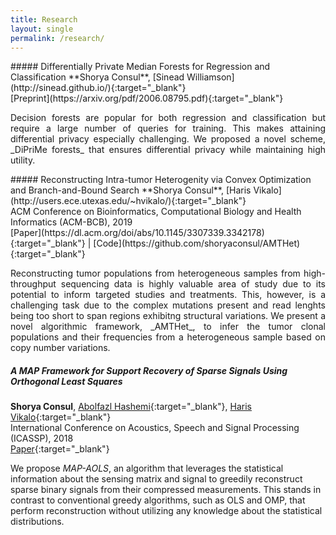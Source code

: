 ```yaml
---
title: Research
layout: single
permalink: /research/
---
```

<div markdown="1" onmouseover="document.getElementById('dpmf').style.display='block';" onmouseout="document.getElementById('spi').style.display='none';">
##### Differentially Private Median Forests for Regression and Classification
**Shorya Consul**, [Sinead Williamson](http://sinead.github.io/){:target="_blank"}<br>
[Preprint](https://arxiv.org/pdf/2006.08795.pdf){:target="_blank"}<br>
<!-- -->  
<p style='text-align: justify;' id="dpmf" style="display:none;">
Decision forests are popular for both regression and classification but require a large number of queries for training. This makes attaining differential privacy especially challenging. We proposed a novel scheme, _DiPriMe forests_ that ensures differential privacy while maintaining high utility.</p>
</div>  


<div markdown="1" onmouseover="document.getElementById('ith_bb').style.display='block';" onmouseout="document.getElementById('spi').style.display='none';">
##### Reconstructing Intra-tumor Heterogenity via Convex Optimization and Branch-and-Bound Search
**Shorya Consul**, [Haris Vikalo](http://users.ece.utexas.edu/~hvikalo/){:target="_blank"}<br>
ACM Conference on Bioinformatics, Computational Biology and Health Informatics (ACM-BCB), 2019<br>  
[Paper](https://dl.acm.org/doi/abs/10.1145/3307339.3342178){:target="_blank"} | [Code](https://github.com/shoryaconsul/AMTHet){:target="_blank"}<br>
<!-- -->
<p style='text-align: justify;' id="ith_bb" style="display:none;">
Reconstructing tumor populations from heterogeneous samples from high-throughput sequencing data is highly valuable area of study due to its potential to inform targeted studies and treatments. This, however, is a challenging task due to the complex mutations present and read lenghts being too short to span regions exhibitng structural variations. We present a novel algorithmic framework, _AMTHet_, to infer the tumor clonal populations and their frequencies from a heterogeneous sample based on copy number variations.</p>
</div>

##### A MAP Framework for Support Recovery of Sparse Signals Using Orthogonal Least Squares
**Shorya Consul**, [Abolfazl Hashemi](https://abolfazlh.github.io/){:target="_blank"}, [Haris Vikalo](http://users.ece.utexas.edu/~hvikalo/){:target="_blank"}  
International Conference on Acoustics, Speech and Signal Processing (ICASSP), 2018  
[Paper](https://ieeexplore.ieee.org/abstract/document/8683151/){:target="_blank"}  

We propose _MAP-AOLS_, an algorithm that leverages the statistical information about the sensing matrix and signal to greedily reconstruct sparse binary signals from their compressed measurements. This stands in contrast to conventional greedy algorithms, such as OLS and OMP, that perform reconstruction without utilizing any knowledge about the statistical distributions.